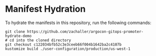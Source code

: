 # Manifest Hydration

To hydrate the manifests in this repository, run the following commands:

```shell
git clone https://github.com/zachaller/argocon-gitops-promoter-hydrate-demo
# cd into the cloned directory
git checkout c122034bfb52c3e3ceeb66f004b1642ba2c4107b
kustomize build ./user-configuration/production/us-west-1
```
